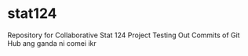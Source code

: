 # stat124
Repository for Collaborative Stat 124 Project Testing Out Commits of Git Hub
ang ganda ni comei 
ikr

